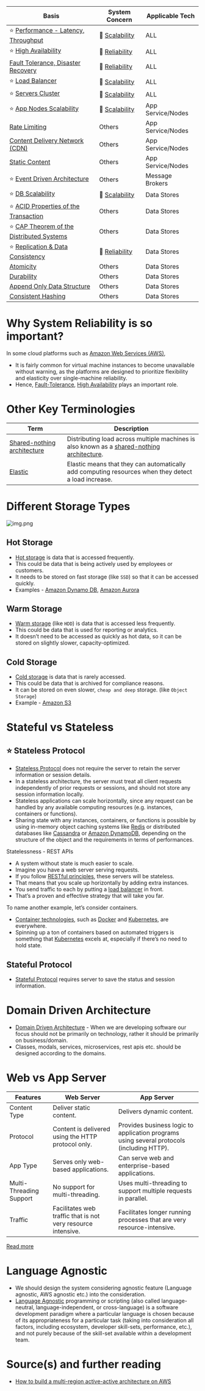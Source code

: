 
| Basis                                                                                       | System Concern                                       | Applicable Tech     |
|---------------------------------------------------------------------------------------------|------------------------------------------------------|---------------------|
| :star: [Performance - Latency, Throughput](Scalability/LatencyThroughput.md)                | :rocket: [Scalability](Scalability/Readme.md)        | ALL                 |
| :star: [High Availability](Reliability/HighAvailability.md)                                 | :handshake: [Reliability](Reliability/Readme.md)     | ALL                 |
| [Fault Tolerance, Disaster Recovery](Reliability/FaultTolerance&DisasterRecovery.md)        | :handshake: [Reliability](Reliability/Readme.md)     | ALL                 |
| :star: [Load Balancer](Scalability/LoadBalancer.md)                                         | :rocket: [Scalability](Scalability/Readme.md)        | ALL                 |
| :star: [Servers Cluster](Scalability/ServersCluster.md)                                     | :rocket: [Scalability](Scalability/Readme.md)        | ALL                 |
| :star: [App Nodes Scalability](Scalability/AppNodesScalability.md)                          | :rocket: [Scalability](Scalability/Readme.md)        | App Service/Nodes   |
| [Rate Limiting](../../3_HLDDesignProblems/RateLimiterAPI/Readme.md)                         | Others                                               | App Service/Nodes   |
| [Content Delivery Network (CDN)](CDNs/CDNs.md)                                              | Others                                               | App Service/Nodes   |
| [Static Content](CDNs/StaticContentWithCDN.md)                                              | Others                                               | App Service/Nodes   |
| :star: [Event Driven Architecture](EventDrivenArchitecture.md)                              | Others                                               | Message Brokers     |
| :star: [DB Scalability](Scalability/DBScalability.md)                                       | :rocket: [Scalability](Scalability/Readme.md)        | Data Stores         |
| :star: [ACID Properties of the Transaction](Database/ACIDPropertyTransaction.md)            | Others                                               | Data Stores         |
| :star: [CAP Theorem of the Distributed Systems](Database/CAPTheorem.md)                     | Others                                               | Data Stores         |
| :star: [Replication & Data Consistency](Database/ReplicationAndDataConsistency.md)          | :handshake: [Reliability](Reliability/Readme.md)     | Data Stores         |
| [Atomicity](Database/Atomicity.md)                                                          | Others                                               | Data Stores         |
| [Durability](Database/Durability.md)                                                        | Others                                               | Data Stores         |
| [Append Only Data Structure](Database/AppendOnlyDataStructure.md)                           | Others                                               | Data Stores         |
| [Consistent Hashing](Database/ConsistentHashing.md)                                         | Others                                               | Data Stores         |

# Why System Reliability is so important?

In some cloud platforms such as [Amazon Web Services (AWS)](../../2_AWSComponents/Readme.md),
- It is fairly common for virtual machine instances to become unavailable without warning, as the platforms are designed to prioritize flexibility and elasticity over single-machine reliability.
- Hence, [Fault-Tolerance](Reliability/FaultTolerance&DisasterRecovery.md), [High Availability](Reliability/HighAvailability.md) plays an important role.

# Other Key Terminologies

| Term                        | Description                                                                                                                                             |
|-----------------------------|---------------------------------------------------------------------------------------------------------------------------------------------------------|
| [Shared-nothing architecture](https://en.wikipedia.org/wiki/Shared-nothing_architecture) | Distributing load across multiple machines is also known as a [shared-nothing architecture](https://en.wikipedia.org/wiki/Shared-nothing_architecture). |
| [Elastic](https://www.merriam-webster.com/dictionary/elastic)                     | Elastic means that they can automatically add computing resources when they detect a load increase.                                                     |

# Different Storage Types

![img.png](https://www.ctera.com/wp-content/uploads/2019/02/Ctera-Cool-Medium-Hot-Graphic-051122.jpg)

## Hot Storage
- [Hot storage](https://www.ctera.com/company/blog/differences-hot-warm-cold-file-storage/) is data that is accessed frequently.
- This could be data that is being actively used by employees or customers.
- It needs to be stored on fast storage (like `SSD`) so that it can be accessed quickly.
- Examples - [Amazon Dynamo DB](../../2_AWSComponents/6_DatabaseServices/AmazonDynamoDB/Readme.md), [Amazon Aurora](../../2_AWSComponents/6_DatabaseServices/AmazonRDSAurora)

## Warm Storage
- [Warm storage](https://www.ctera.com/company/blog/differences-hot-warm-cold-file-storage/) (like `HDD`) is data that is accessed less frequently.
- This could be data that is used for reporting or analytics.
- It doesn’t need to be accessed as quickly as hot data, so it can be stored on slightly slower, capacity-optimized.

## Cold Storage
- [Cold storage](https://www.ctera.com/company/blog/differences-hot-warm-cold-file-storage/) is data that is rarely accessed.
- This could be data that is archived for compliance reasons.
- It can be stored on even slower, `cheap and deep` storage. (like `Object Storage`)
- Example - [Amazon S3](../../2_AWSComponents/7_StorageServices/AmazonS3.md)

# Stateful vs Stateless

## :star: Stateless Protocol
- [Stateless Protocol](https://www.geeksforgeeks.org/difference-between-stateless-and-stateful-protocol/) does not require the server to retain the server information or session details.
- In a stateless architecture, the server must treat all client requests independently of prior requests or sessions, and should not store any session information locally.
- Stateless applications can scale horizontally, since any request can be handled by any available computing resources (e.g. instances, containers or functions).
- Sharing state with any instances, containers, or functions is possible by using in-memory object caching systems like [Redis](../3_DatabaseComponents/In-Memory-Cache/Redis) or distributed databases like [Cassandra](../3_DatabaseComponents/NoSQL-Databases/ApacheCasandra.md) or [Amazon DynamoDB](../../2_AWSComponents/6_DatabaseServices/AmazonDynamoDB/Readme.md), depending on the structure of the object and the requirements in terms of performances.

Statelessness - REST APIs
- A system without state is much easier to scale.
- Imagine you have a web server serving requests.
- If you follow [RESTful principles](../2_APITechOptions/REST.md), these servers will be stateless.
- That means that you scale up horizontally by adding extra instances.
- You send traffic to each by putting a [load balancer](Scalability/LoadBalancer.md) in front.
- That’s a proven and effective strategy that will take you far.

To name another example, let’s consider containers.
- [Container technologies](../6a_ContainerOrchestrationServices/Readme.md), such as [Docker](../6a_ContainerOrchestrationServices/Docker/Readme.md) and [Kubernetes](../6a_ContainerOrchestrationServices/Kubernates.md), are everywhere.
- Spinning up a ton of containers based on automated triggers is something that [Kubernetes](../6a_ContainerOrchestrationServices/Kubernates.md) excels at, especially if there’s no need to hold state.

## Stateful Protocol
- [Stateful Protocol](https://www.geeksforgeeks.org/difference-between-stateless-and-stateful-protocol/) requires server to save the status and session information.

# Domain Driven Architecture
- [Domain Driven Architecture](https://www.geeksforgeeks.org/domain-driven-design-ddd/) - When we are developing software our focus should not be primarily on technology, rather it should be primarily on business/domain.
- Classes, modals, services, microservices, rest apis etc. should be designed according to the domains.

# Web vs App Server

| Features                | Web Server                                                   | App Server                                                                                |
|-------------------------|--------------------------------------------------------------|-------------------------------------------------------------------------------------------|
| Content Type            | Deliver static content.                                      | Delivers dynamic content.                                                                 |
| Protocol                | Content is delivered using the HTTP protocol only.           | Provides business logic to application programs using several protocols (including HTTP). |
| App Type                | Serves only web-based applications.                          | Can serve web and enterprise-based applications.                                          |
| Multi-Threading Support | No support for multi-threading.                              | Uses multi-threading to support multiple requests in parallel.                            |
| Traffic                 | Facilitates web traffic that is not very resource intensive. | Facilitates longer running processes that are very resource-intensive.                    |

[Read more](https://www.educative.io/answers/web-server-vs-application-server)

# Language Agnostic
- We should design the system considering agnostic feature (Language agnostic, AWS agnostic etc.) into the consideration.
- [Language Agnostic](https://en.wikipedia.org/wiki/Language-agnostic) programming or scripting (also called language-neutral, language-independent, or cross-language) is a software development paradigm where a particular language is chosen because of its appropriateness for a particular task (taking into consideration all factors, including ecosystem, developer skill-sets, performance, etc.), and not purely because of the skill-set available within a development team.

# Source(s) and further reading
- [How to build a multi-region active-active architecture on AWS](https://acloudguru.com/blog/engineering/why-and-how-do-we-build-a-multi-region-active-active-architecture)


